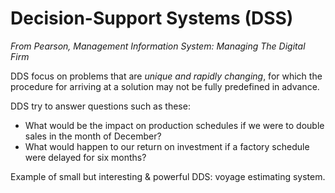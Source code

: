 # Decision-Support Systems (DSS)

*From Pearson, Management Information System: Managing The Digital Firm*

DDS focus on problems that are *unique and rapidly changing*, for which the procedure for arriving at a solution may not be fully predefined in advance.

DDS try to answer questions such as these:
- What would be the impact on production schedules if we were to double sales in the month of December?
- What would happen to our return on investment if a factory schedule were delayed for six months?

Example of small but interesting & powerful DDS: voyage estimating system.
